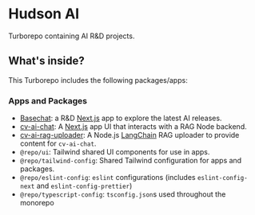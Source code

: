 # Hudson AI

Turborepo containing AI R&D projects.

## What's inside?

This Turborepo includes the following packages/apps:

### Apps and Packages

- [Basechat](apps/basechat/README.md): a R&D [Next.js](https://nextjs.org/) app to explore the latest AI releases.
- [cv-ai-chat](apps/cv-ai-chat/README.md): A [Next.js](https://nextjs.org/) app UI that interacts with a RAG Node backend.
- [cv-ai-rag-uploader](apps/cv-ai-rag-uploader/README.md): A Node.js [LangChain](https://js.langchain.com/docs/get_started/introduction) RAG uploader to provide content for `cv-ai-chat`.
- `@repo/ui`: Tailwind shared UI components for use in apps.
- `@repo/tailwind-config`: Shared Tailwind configuration for apps and packages.
- `@repo/eslint-config`: `eslint` configurations (includes `eslint-config-next` and `eslint-config-prettier`)
- `@repo/typescript-config`: `tsconfig.json`s used throughout the monorepo
